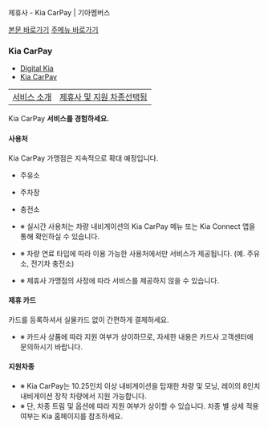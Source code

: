 제휴사 - Kia CarPay | 기아멤버스










 



[본문 바로가기](#content)
[주메뉴 바로가기](#gnb)

### Kia CarPay

* [Digital Kia](https://members.kia.com/kr/view/qdks/vik/qdks_vik.do)
* [Kia CarPay](https://members.kia.com/kr/view/qdks/pay/qdks_kp_service_intro.do)

|  |  |
| --- | --- |
| [서비스 소개](https://members.kia.com/kr/view/qdks/pay/qdks_kp_service_intro.do) | [제휴사 및 지원 차종선택됨](https://members.kia.com/kr/view/qdks/pay/qdks_kp_member_alliance.do) |

Kia CarPay **서비스를 경험하세요.**

#### 사용처

Kia CarPay 가맹점은 지속적으로 확대 예정입니다.

* 주유소
* 주차장
* 충전소

* ※ 실시간 사용처는 차량 내비게이션의 Kia CarPay 메뉴 또는 Kia Connect 앱을 통해 확인하실 수 있습니다.
* ※ 차량 연료 타입에 따라 이용 가능한 사용처에서만 서비스가 제공됩니다. (예. 주유소, 전기차 충전소)
* ※ 제휴사 가맹점의 사정에 따라 서비스를 제공하지 않을 수 있습니다.

#### 제휴 카드

카드를 등록하셔서 실물카드 없이 간편하게 결제하세요.

* ※ 카드사 상품에 따라 지원 여부가 상이하므로, 자세한 내용은 카드사 고객센터에 문의하시기 바랍니다.



#### 지원차종

* ※ Kia CarPay는 10.25인치 이상 내비게이션을 탑재한 차량 및 모닝, 레이의 8인치 내비게이션 장착 차량에서 지원 가능합니다.
* ※ 단, 차종 트림 및 옵션에 따라 지원 여부가 상이할 수 있습니다. 차종 별 상세 적용 여부는 Kia 홈페이지를 참조하세요.
